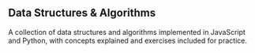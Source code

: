 ## Data Structures & Algorithms

A collection of data structures and algorithms implemented in JavaScript and Python, with concepts explained and exercises included for practice.